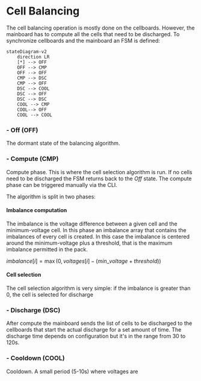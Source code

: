 # Cell Balancing
The cell balancing operation is mostly done on the cellboards. However, the mainboard has to compute all the cells that need to be discharged. To synchronize cellboards and the mainboard an FSM is defined:

```diagram
stateDiagram-v2
    direction LR
    [*] --> OFF
    OFF --> CMP
    OFF --> OFF
    CMP --> DSC
    CMP --> OFF
    DSC --> COOL
    DSC --> OFF
    DSC --> DSC
    COOL --> CMP
    COOL--> OFF
    COOL --> COOL
```
### - Off (OFF)
The dormant state of the balancing algorithm.

### - Compute (CMP)
Compute phase. This is where the cell selection algorithm is run. If no cells need to be discharged the FSM returns back to the _Off_ state.
The compute phase can be triggered manually via the CLI.

The algorithm is split in two phases:
#### Imbalance computation
The imbalance is the voltage difference between a given cell and the minimum-voltage cell. In this phase an imbalance array that contains the imbalances of every cell is created. In this case the imbalance is centered around the minimum-voltage plus a threshold, that is the maximum imbalance permitted in the pack.

$imbalance[i] = \max(0, voltages[i] −(min\_voltage + threshold))$

#### Cell selection
The cell selection algorithm is very simple: if the imbalance is greater than 0, the cell is selected for discharge

### - Discharge (DSC)
After compute the mainboard sends the list of cells to be discharged to the cellboards that start the actual discharge for a set amount of time. The discharge time depends on configuration but it's in the range from 30 to 120s.

### - Cooldown (COOL)
Cooldown. A small period (5-10s) where voltages are 
